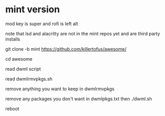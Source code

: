 # mint version

mod key is super and rofi is left alt

note that lsd and alacritty are not in the mint repos yet and are third party installs


git clone  -b mint https://github.com/killertofus/awesome/ 

cd awesome 

read dwml script 

read dwmlrmvpkgs.sh 

remove anything you want to keep in dwmlrmvpkgs 

remove any packages you don't want in dwmlpkgs.txt then ./dwml.sh

reboot
